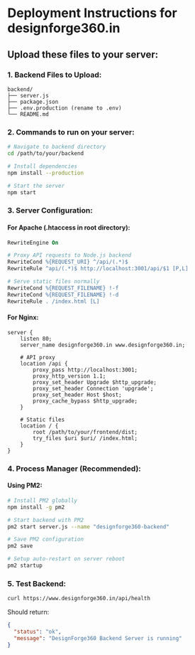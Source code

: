 # Deployment Instructions for designforge360.in

## Upload these files to your server:

### 1. Backend Files to Upload:
```
backend/
├── server.js
├── package.json
├── .env.production (rename to .env)
└── README.md
```

### 2. Commands to run on your server:

```bash
# Navigate to backend directory
cd /path/to/your/backend

# Install dependencies
npm install --production

# Start the server
npm start
```

### 3. Server Configuration:

#### For Apache (.htaccess in root directory):
```apache
RewriteEngine On

# Proxy API requests to Node.js backend
RewriteCond %{REQUEST_URI} ^/api/(.*)$
RewriteRule ^api/(.*)$ http://localhost:3001/api/$1 [P,L]

# Serve static files normally
RewriteCond %{REQUEST_FILENAME} !-f
RewriteCond %{REQUEST_FILENAME} !-d
RewriteRule . /index.html [L]
```

#### For Nginx:
```nginx
server {
    listen 80;
    server_name designforge360.in www.designforge360.in;
    
    # API proxy
    location /api {
        proxy_pass http://localhost:3001;
        proxy_http_version 1.1;
        proxy_set_header Upgrade $http_upgrade;
        proxy_set_header Connection 'upgrade';
        proxy_set_header Host $host;
        proxy_cache_bypass $http_upgrade;
    }
    
    # Static files
    location / {
        root /path/to/your/frontend/dist;
        try_files $uri $uri/ /index.html;
    }
}
```

### 4. Process Manager (Recommended):

#### Using PM2:
```bash
# Install PM2 globally
npm install -g pm2

# Start backend with PM2
pm2 start server.js --name "designforge360-backend"

# Save PM2 configuration
pm2 save

# Setup auto-restart on server reboot
pm2 startup
```

### 5. Test Backend:
```bash
curl https://www.designforge360.in/api/health
```

Should return:
```json
{
  "status": "ok",
  "message": "DesignForge360 Backend Server is running"
}
```

